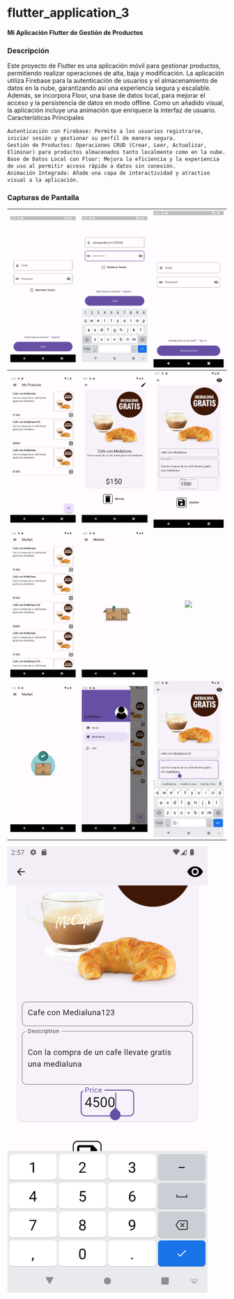 # flutter_application_3

#### Mi Aplicación Flutter de Gestión de Productos

### Descripción

Este proyecto de Flutter es una aplicación móvil para gestionar productos, permitiendo realizar operaciones de alta, baja y modificación. La aplicación utiliza Firebase para la autenticación de usuarios y el almacenamiento de datos en la nube, garantizando así una experiencia segura y escalable. Además, se incorpora Floor, una base de datos local, para mejorar el acceso y la persistencia de datos en modo offline. Como un añadido visual, la aplicación incluye una animación que enriquece la interfaz de usuario.
Características Principales

    Autenticación con Firebase: Permite a los usuarios registrarse, iniciar sesión y gestionar su perfil de manera segura.
    Gestión de Productos: Operaciones CRUD (Crear, Leer, Actualizar, Eliminar) para productos almacenados tanto localmente como en la nube.
    Base de Datos Local con Floor: Mejora la eficiencia y la experiencia de uso al permitir acceso rápido a datos sin conexión.
    Animación Integrada: Añade una capa de interactividad y atractivo visual a la aplicación.

### Capturas de Pantalla

![](./images/1.png) | ![](./images/2.png) | ![](./images/3.png)
:-------------------------:|:-------------------------:|:-------------------------:
![](./images/4.png) | ![](./images/5.png) | ![](./images/6.png)
![](./images/7.png) | ![](./images/8.png) | ![](./images/9.png)
![](./images/10.png) | ![](./images/11.png) | ![](./images/12.png)
![](./images/13.png)
